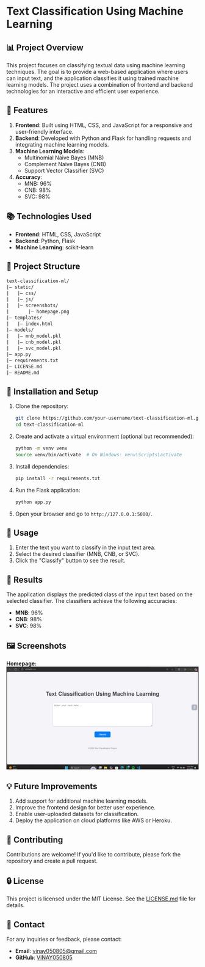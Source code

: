 # Text Classification Using Machine Learning

## 📊 Project Overview
This project focuses on classifying textual data using machine learning techniques. The goal is to provide a web-based application where users can input text, and the application classifies it using trained machine learning models. The project uses a combination of frontend and backend technologies for an interactive and efficient user experience.

## 🔧 Features
1. **Frontend**: Built using HTML, CSS, and JavaScript for a responsive and user-friendly interface.
2. **Backend**: Developed with Python and Flask for handling requests and integrating machine learning models.
3. **Machine Learning Models**:
   - Multinomial Naive Bayes (MNB)
   - Complement Naive Bayes (CNB)
   - Support Vector Classifier (SVC)
4. **Accuracy**:
   - MNB: 96%
   - CNB: 98%
   - SVC: 98%

## 📚 Technologies Used
- **Frontend**: HTML, CSS, JavaScript
- **Backend**: Python, Flask
- **Machine Learning**: scikit-learn

## 🔀 Project Structure
```
text-classification-ml/
|— static/
|   |— css/
|   |— js/
|   |— screenshots/
|       |— homepage.png
|— templates/
|   |— index.html
|— models/
|   |— mnb_model.pkl
|   |— cnb_model.pkl
|   |— svc_model.pkl
|— app.py
|— requirements.txt
|— LICENSE.md
|— README.md
```

## 🚀 Installation and Setup
1. Clone the repository:
   ```bash
   git clone https://github.com/your-username/text-classification-ml.git
   cd text-classification-ml
   ```

2. Create and activate a virtual environment (optional but recommended):
   ```bash
   python -m venv venv
   source venv/bin/activate  # On Windows: venv\Scripts\activate
   ```

3. Install dependencies:
   ```bash
   pip install -r requirements.txt
   ```

4. Run the Flask application:
   ```bash
   python app.py
   ```

5. Open your browser and go to `http://127.0.0.1:5000/`.

## 🔧 Usage
1. Enter the text you want to classify in the input text area.
2. Select the desired classifier (MNB, CNB, or SVC).
3. Click the "Classify" button to see the result.

## 🔢 Results
The application displays the predicted class of the input text based on the selected classifier. The classifiers achieve the following accuracies:
- **MNB**: 96%
- **CNB**: 98%
- **SVC**: 98%

## 🖼️ Screenshots
**Homepage:**
![Homepage](static/screenshots/homepage.png)

## 💡 Future Improvements
1. Add support for additional machine learning models.
2. Improve the frontend design for better user experience.
3. Enable user-uploaded datasets for classification.
4. Deploy the application on cloud platforms like AWS or Heroku.

## 🙏 Contributing
Contributions are welcome! If you'd like to contribute, please fork the repository and create a pull request.

## 🔒 License
This project is licensed under the MIT License. See the [LICENSE.md](LICENSE.md) file for details.

## 📢 Contact
For any inquiries or feedback, please contact:
- **Email**: vinay050805@gmail.com
- **GitHub**: [VINAY050805](https://github.com/VINAY050805)

